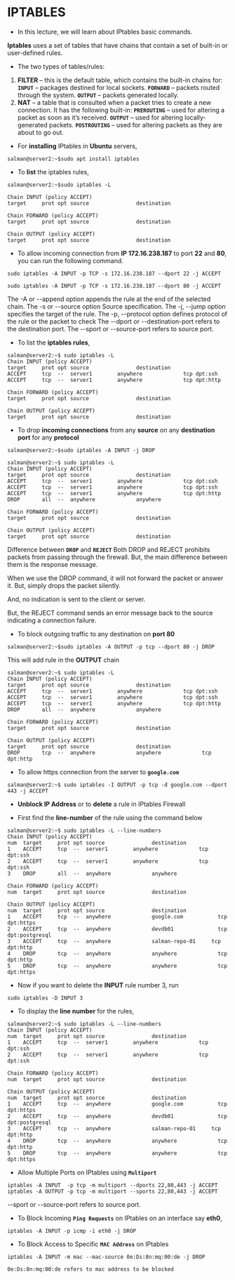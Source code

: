 # IPTABLES

  - In this lecture, we will learn about IPtables basic commands.
  
**Iptables** uses a set of tables that have chains that contain a set of built-in or user-defined rules.
- The two types of tables/rules: 
1. **FILTER** – this is the default table, which contains the built-in chains for:
 **`INPUT`**  – packages destined for local sockets.
 **`FORWARD`** – packets routed through the system.
 **`OUTPUT`** – packets generated locally.
2. **NAT** – a table that is consulted when a packet tries to create a new connection. It has the following built-in:
**`PREROUTING`** – used for altering a packet as soon as it’s received.
**`OUTPUT`** – used for altering locally-generated packets.
**`POSTROUTING`** – used for altering packets as they are about to go out.

- For **installing** IPtables in **Ubuntu** servers, 

```
salman@server2:~$sudo apt install iptables
```

- To **list** the iptables rules,

```
salman@server2:~$sudo iptables -L

Chain INPUT (policy ACCEPT)
target     prot opt source               destination

Chain FORWARD (policy ACCEPT)
target     prot opt source               destination

Chain OUTPUT (policy ACCEPT)
target     prot opt source               destination
```

- To allow incoming connection from **IP** **172.16.238.187** to port **22** and **80**, you can run the following command.

```
sudo iptables -A INPUT -p TCP -s 172.16.238.187 --dport 22 -j ACCEPT
```

```
sudo iptables -A INPUT -p TCP -s 172.16.238.187 --dport 80 -j ACCEPT
```

The -A or --append option appends the rule at the end of the selected chain.
The -s or --source option Source specification.
The -j, --jump option specifies the target of the rule.
The -p, --protocol option defines protocol of the rule or the packet to check
The --dport or --destination-port refers to the destination port.
The --sport or --source-port refers to source port.

- To list the **iptables rules**,

```
salman@server2:~$ sudo iptables -L
Chain INPUT (policy ACCEPT)
target     prot opt source               destination
ACCEPT     tcp  --  server1        anywhere             tcp dpt:ssh
ACCEPT     tcp  --  server1        anywhere             tcp dpt:http

Chain FORWARD (policy ACCEPT)
target     prot opt source               destination

Chain OUTPUT (policy ACCEPT)
target     prot opt source               destination
```

- To drop **incoming connections** from any **source** on any **destination port** for any **protocol**

```
salman@server2:~$sudo iptables -A INPUT -j DROP
```

```
salman@server2:~$ sudo iptables -L
Chain INPUT (policy ACCEPT)
target     prot opt source               destination
ACCEPT     tcp  --  server1        anywhere             tcp dpt:ssh
ACCEPT     tcp  --  server1        anywhere             tcp dpt:ssh
ACCEPT     tcp  --  server1        anywhere             tcp dpt:http
DROP       all  --  anywhere             anywhere

Chain FORWARD (policy ACCEPT)
target     prot opt source               destination

Chain OUTPUT (policy ACCEPT)
target     prot opt source               destination
```

Difference between **`DROP`** and **`REJECT`**
Both DROP and REJECT prohibits packets from passing through the firewall. But, the main difference between them is the response message.

When we use the DROP command, it will not forward the packet or answer it. But, simply drops the packet silently.

And, no indication is sent to the client or server.

But, the REJECT command sends an error message back to the source indicating a connection failure.

- To block outgoing traffic to any destination on **port 80**

```
salman@server2:~$sudo iptables -A OUTPUT -p tcp --dport 80 -j DROP
```
This will add rule in the **OUTPUT** chain

```
salman@server2:~$ sudo iptables -L
Chain INPUT (policy ACCEPT)
target     prot opt source               destination
ACCEPT     tcp  --  server1        anywhere             tcp dpt:ssh
ACCEPT     tcp  --  server1        anywhere             tcp dpt:ssh
ACCEPT     tcp  --  server1        anywhere             tcp dpt:http
DROP       all  --  anywhere             anywhere

Chain FORWARD (policy ACCEPT)
target     prot opt source               destination

Chain OUTPUT (policy ACCEPT)
target     prot opt source               destination
DROP       tcp  --  anywhere             anywhere             tcp dpt:http
```

- To allow https connection from the server to **`google.com`**
```
salman@server2:~$ sudo iptables -I OUTPUT -p tcp -d google.com --dport 443 -j ACCEPT
```

- **Unblock IP Address** or to **delete** a rule in IPtables Firewall

- First find the **line-number** of the rule using the command below

```
salman@server2:~$ sudo iptables -L --line-numbers
Chain INPUT (policy ACCEPT)
num  target     prot opt source               destination
1    ACCEPT     tcp  --  server1        anywhere             tcp dpt:ssh
2    ACCEPT     tcp  --  server1        anywhere             tcp dpt:ssh
3    DROP       all  --  anywhere             anywhere

Chain FORWARD (policy ACCEPT)
num  target     prot opt source               destination

Chain OUTPUT (policy ACCEPT)
num  target     prot opt source               destination
1    ACCEPT     tcp  --  anywhere             google.com           tcp dpt:https
2    ACCEPT     tcp  --  anywhere             devdb01              tcp dpt:postgresql
3    ACCEPT     tcp  --  anywhere             salman-repo-01     tcp dpt:http
4    DROP       tcp  --  anywhere             anywhere             tcp dpt:http
5    DROP       tcp  --  anywhere             anywhere             tcp dpt:https
```

- Now if you want to delete the **INPUT** rule number 3, run

```
sudo iptables -D INPUT 3
```
- To display the **line number** for the rules,

```
salman@server2:~$ sudo iptables -L --line-numbers
Chain INPUT (policy ACCEPT)
num  target     prot opt source               destination
1    ACCEPT     tcp  --  server1        anywhere             tcp dpt:ssh
2    ACCEPT     tcp  --  server1        anywhere             tcp dpt:ssh

Chain FORWARD (policy ACCEPT)
num  target     prot opt source               destination

Chain OUTPUT (policy ACCEPT)
num  target     prot opt source               destination
1    ACCEPT     tcp  --  anywhere             google.com           tcp dpt:https
2    ACCEPT     tcp  --  anywhere             devdb01              tcp dpt:postgresql
3    ACCEPT     tcp  --  anywhere             salman-repo-01     tcp dpt:http
4    DROP       tcp  --  anywhere             anywhere             tcp dpt:http
5    DROP       tcp  --  anywhere             anywhere             tcp dpt:https
```

- Allow Multiple Ports on IPtables using **`Multiport`**

```
iptables -A INPUT  -p tcp -m multiport --dports 22,80,443 -j ACCEPT
iptables -A OUTPUT -p tcp -m multiport --sports 22,80,443 -j ACCEPT
```

--sport or --source-port refers to source port.

- To Block Incoming **`Ping Requests`** on IPtables on an interface say **eth0**,

```
iptables -A INPUT -p icmp -i eth0 -j DROP
```

- To Block Access to Specific **`MAC Address`** on IPtables

```
iptables -A INPUT -m mac --mac-source 0e:Ds:8n:mq:00:de -j DROP

0e:Ds:8n:mq:00:de refers to mac address to be blocked
```